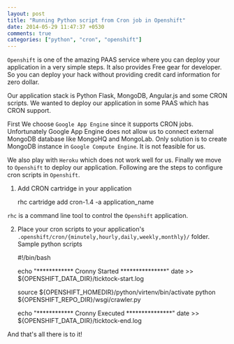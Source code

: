 ```yaml
---
layout: post
title: "Running Python script from Cron job in Openshift"
date: 2014-05-29 11:47:37 +0530
comments: true
categories: ["python", "cron", "openshift"]
---
```


`Openshift` is one of the amazing PAAS service where you can deploy
your application in a very simple steps. It also provides Free gear for developer.
So you can deploy your hack without providing credit card information for zero dollar.

Our application stack is Python Flask, MongoDB, Angular.js and some CRON scripts.
We wanted to deploy our application in some PAAS which has CRON support.

First We choose `Google App Engine` since it supports CRON jobs.
Unfortunately Google App Engine does not allow us to connect external MongoDB
database like MongoHQ and MongoLab. Only solution is to create MongoDB instance
in `Google Compute Engine`. It is not feasible for us.

We also play with `Heroku` which does not work well for us.
Finally we move to `Openshift` to deploy our application. Following are the
steps to configure cron scripts in `Openshift`.

1. Add CRON cartridge in your application

    rhc cartridge add cron-1.4 -a application_name

`rhc` is a command line tool to control the `Openshift` application.

2. Place your cron scripts to your application's `.openshift/cron/{minutely,hourly,daily,weekly,monthly}/` folder. Sample python scripts

     #!/bin/bash

     echo "************ Cronny Started ***************"
     date >> ${OPENSHIFT_DATA_DIR}/ticktock-start.log

     source ${OPENSHIFT_HOMEDIR}/python/virtenv/bin/activate
     python ${OPENSHIFT_REPO_DIR}/wsgi/crawler.py

     echo "************ Cronny Executed ***************"
     date >> ${OPENSHIFT_DATA_DIR}/ticktock-end.log

And that's all there is to it!


